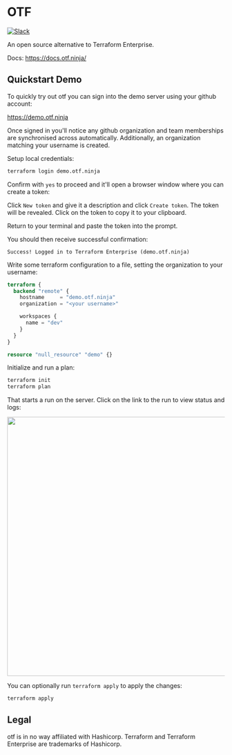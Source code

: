 # OTF

[![Slack](https://img.shields.io/badge/join-slack%20community-brightgreen)](https://join.slack.com/t/otf-pg29376/shared_invite/zt-1jga4k1cl-bzmJg71f4uUB9fJhxdT~gQ)

An open source alternative to Terraform Enterprise.

Docs: https://docs.otf.ninja/

## Quickstart Demo

To quickly try out otf you can sign into the demo server using your github account:

https://demo.otf.ninja

Once signed in you'll notice any github organization and team memberships are synchronised across automatically. Additionally, an organization matching your username is created.

Setup local credentials:

```bash
terraform login demo.otf.ninja
```

Confirm with `yes` to proceed and it'll open a browser window where you can create a token:

Click `New token` and give it a description and click `Create token`. The token will be revealed. Click on the token to copy it to your clipboard.

Return to your terminal and paste the token into the prompt.

You should then receive successful confirmation:

```
Success! Logged in to Terraform Enterprise (demo.otf.ninja)
```

Write some terraform configuration to a file, setting the organization to your username:

```terraform
terraform {
  backend "remote" {
    hostname     = "demo.otf.ninja"
    organization = "<your username>"

    workspaces {
      name = "dev"
    }
  }
}

resource "null_resource" "demo" {}
```

Initialize and run a plan:

```bash
terraform init
terraform plan
```

That starts a run on the server. Click on the link to the run to view status and logs:

<img src="https://user-images.githubusercontent.com/75728/198881848-0d7f42f9-18f7-418d-9474-a828da6982fe.png" width="600">

You can optionally run `terraform apply` to apply the changes:

```bash
terraform apply
```

## Legal

otf is in no way affiliated with Hashicorp. Terraform and Terraform Enterprise are trademarks of Hashicorp.

